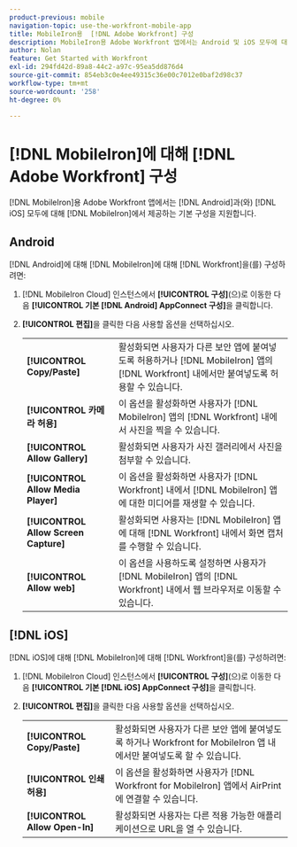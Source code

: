 ```yaml
---
product-previous: mobile
navigation-topic: use-the-workfront-mobile-app
title: MobileIron용  [!DNL Adobe Workfront] 구성
description: MobileIron용 Adobe Workfront 앱에서는 Android 및 iOS 모두에 대해 MobileIron에서 제공하는 기본 구성을 지원합니다.
author: Nolan
feature: Get Started with Workfront
exl-id: 294fd42d-89a8-44c2-a97c-95ea5dd876d4
source-git-commit: 854eb3c0e4ee49315c36e00c7012e0baf2d98c37
workflow-type: tm+mt
source-wordcount: '258'
ht-degree: 0%

---
```


# [!DNL MobileIron]에 대해 [!DNL Adobe Workfront] 구성

[!DNL MobileIron]용 Adobe Workfront 앱에서는 [!DNL Android]과(와) [!DNL iOS] 모두에 대해 [!DNL MobileIron]에서 제공하는 기본 구성을 지원합니다.

## Android

[!DNL Android]에 대해 [!DNL MobileIron]에 대해 [!DNL Workfront]을(를) 구성하려면:

1. [!DNL MobileIron Cloud] 인스턴스에서 **[!UICONTROL 구성]**(으)로 이동한 다음 **[!UICONTROL 기본 [!DNL Android] AppConnect 구성]**&#x200B;을 클릭합니다.

1. **[!UICONTROL 편집]**&#x200B;을 클릭한 다음 사용할 옵션을 선택하십시오.

   <table style="table-layout:auto">
    <tr>
        <td><strong>[!UICONTROL Copy/Paste]</strong></td>
        <td>활성화되면 사용자가 다른 보안 앱에 붙여넣도록 허용하거나 [!DNL MobileIron] 앱의 [!DNL Workfront] 내에서만 붙여넣도록 허용할 수 있습니다.</td>
    </tr>
    <tr>
        <td><strong>[!UICONTROL 카메라 허용]</strong></td>
        <td>이 옵션을 활성화하면 사용자가 [!DNL MobileIron] 앱의 [!DNL Workfront] 내에서 사진을 찍을 수 있습니다.</td>
    </tr>
    <tr>
        <td><strong>[!UICONTROL Allow Gallery]</strong></td>
        <td>활성화되면 사용자가 사진 갤러리에서 사진을 첨부할 수 있습니다.</td>
    </tr>
    <tr>
        <td><strong>[!UICONTROL Allow Media Player]</strong></td>
        <td>이 옵션을 활성화하면 사용자가 [!DNL Workfront] 내에서 [!DNL MobileIron] 앱에 대한 미디어를 재생할 수 있습니다.</td>
    </tr>
    <tr>
        <td><strong>[!UICONTROL Allow Screen Capture]</strong></td>
        <td>활성화되면 사용자는 [!DNL MobileIron] 앱에 대해 [!DNL Workfront] 내에서 화면 캡처를 수행할 수 있습니다.</td>
    </tr>
    <tr>
        <td><strong>[!UICONTROL Allow web]</strong></td>
        <td>이 옵션을 사용하도록 설정하면 사용자가 [!DNL MobileIron] 앱의 [!DNL Workfront] 내에서 웹 브라우저로 이동할 수 있습니다.</td>
    </tr>
   </table>

## [!DNL iOS]

[!DNL iOS]에 대해 [!DNL MobileIron]에 대해 [!DNL Workfront]을(를) 구성하려면:

1. [!DNL MobileIron Cloud] 인스턴스에서 **[!UICONTROL 구성]**(으)로 이동한 다음 **[!UICONTROL 기본 [!DNL iOS] AppConnect 구성]**&#x200B;을 클릭합니다.

1. **[!UICONTROL 편집]**&#x200B;을 클릭한 다음 사용할 옵션을 선택하십시오.

   <table style="table-layout:auto">
    <tr>
        <td><strong>[!UICONTROL Copy/Paste]</strong></td>
        <td>활성화되면 사용자가 다른 보안 앱에 붙여넣도록 하거나 Workfront for MobileIron 앱 내에서만 붙여넣도록 할 수 있습니다.</td>
    </tr>
    <tr>
        <td><strong>[!UICONTROL 인쇄 허용]</strong></td>
        <td>이 옵션을 활성화하면 사용자가 [!DNL Workfront for MobileIron] 앱에서 AirPrint에 연결할 수 있습니다.</td>
    </tr>
    <tr>
        <td><strong>[!UICONTROL Allow Open-In]</strong></td>
        <td>활성화되면 사용자는 다른 적용 가능한 애플리케이션으로 URL을 열 수 있습니다.</td>
    </tr>
   </table>
